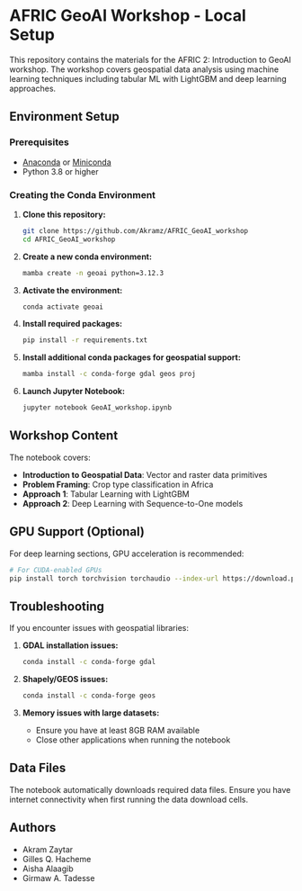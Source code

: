 # AFRIC GeoAI Workshop - Local Setup

This repository contains the materials for the AFRIC 2: Introduction to GeoAI workshop. The workshop covers geospatial data analysis using machine learning techniques including tabular ML with LightGBM and deep learning approaches.

## Environment Setup

### Prerequisites
- [Anaconda](https://www.anaconda.com/products/distribution) or [Miniconda](https://docs.conda.io/en/latest/miniconda.html)
- Python 3.8 or higher

### Creating the Conda Environment

1. **Clone this repository:**
   ```bash
   git clone https://github.com/Akramz/AFRIC_GeoAI_workshop
   cd AFRIC_GeoAI_workshop
   ```

2. **Create a new conda environment:**
   ```bash
   mamba create -n geoai python=3.12.3
   ```

3. **Activate the environment:**
   ```bash
   conda activate geoai
   ```

4. **Install required packages:**
   ```bash
   pip install -r requirements.txt
   ```

5. **Install additional conda packages for geospatial support:**
   ```bash
   mamba install -c conda-forge gdal geos proj
   ```

6. **Launch Jupyter Notebook:**
   ```bash
   jupyter notebook GeoAI_workshop.ipynb
   ```

## Workshop Content

The notebook covers:
- **Introduction to Geospatial Data**: Vector and raster data primitives
- **Problem Framing**: Crop type classification in Africa
- **Approach 1**: Tabular Learning with LightGBM
- **Approach 2**: Deep Learning with Sequence-to-One models

## GPU Support (Optional)

For deep learning sections, GPU acceleration is recommended:

```bash
# For CUDA-enabled GPUs
pip install torch torchvision torchaudio --index-url https://download.pytorch.org/whl/cu118
```

## Troubleshooting

If you encounter issues with geospatial libraries:

1. **GDAL installation issues:**
   ```bash
   conda install -c conda-forge gdal
   ```

2. **Shapely/GEOS issues:**
   ```bash
   conda install -c conda-forge geos
   ```

3. **Memory issues with large datasets:**
   - Ensure you have at least 8GB RAM available
   - Close other applications when running the notebook

## Data Files

The notebook automatically downloads required data files. Ensure you have internet connectivity when first running the data download cells.

## Authors

- Akram Zaytar
- Gilles Q. Hacheme  
- Aisha Alaagib
- Girmaw A. Tadesse 